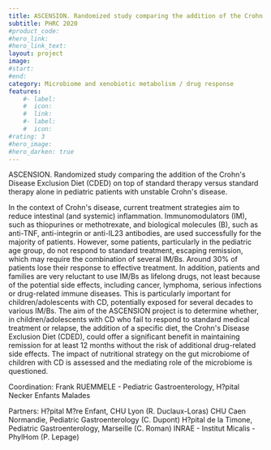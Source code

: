 ```yaml
---
title: ASCENSION. Randomized study comparing the addition of the Crohn's Disease Exclusion Diet (CDED) on top of standard therapy versus standard therapy alone in pediatric patients with unstable Crohn's disease
subtitle: PHRC 2020
#product_code: 
#hero_link: 
#hero_link_text: 
layout: project
image: 
#start:
#end: 
category: Microbiome and xenobiotic metabolism / drug response
features:
    #- label: 
    #  icon: 
    #  link: 
    #- label: 
    #  icon: 
#rating: 3
#hero_image: 
#hero_darken: true
---
```





ASCENSION. Randomized study comparing the addition of the Crohn's Disease Exclusion Diet (CDED) on top of standard therapy versus standard therapy alone in pediatric patients with unstable Crohn's disease. 

In the context of Crohn's disease, current treatment strategies aim to reduce intestinal (and systemic) inflammation. Immunomodulators (IM), such as thiopurines or methotrexate, and biological molecules (B), such as anti-TNF, anti-integrin or anti-IL23 antibodies, are used successfully for the majority of patients. However, some patients, particularly in the pediatric age group, do not respond to standard treatment, escaping remission, which may require the combination of several IM/Bs. Around 30% of patients lose their response to effective treatment. In addition, patients and families are very reluctant to use IM/Bs as lifelong drugs, not least because of the potential side effects, including cancer, lymphoma, serious infections or drug-related immune diseases. This is particularly important for children/adolescents with CD, potentially exposed for several decades to various IM/Bs. The aim of the ASCENSION project is to determine whether, in children/adolescents with CD who fail to respond to standard medical treatment or relapse, the addition of a specific diet, the Crohn's Disease Exclusion Diet (CDED), could offer a significant benefit in maintaining remission for at least 12 months without the risk of additional drug-related side effects. The impact of nutritional strategy on the gut microbiome of children with CD is assessed and the mediating role of the microbiome is questioned.

Coordination: Frank RUEMMELE - Pediatric Gastroenterology, H?pital Necker Enfants Malades

Partners: H?pital M?re Enfant, CHU Lyon (R. Duclaux-Loras)
                CHU Caen Normandie, Pediatric Gastroenterology (C. Dupont)
                 H?pital de la Timone, Pediatric Gastroenterology, Marseille (C. Roman)
                 INRAE - Institut Micalis - PhylHom (P. Lepage)
